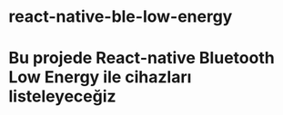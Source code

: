 # react-native-ble-low-energy

# Bu projede React-native Bluetooth Low Energy ile cihazları listeleyeceğiz

